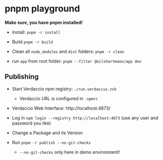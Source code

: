 # pnpm playground

**Make sure, you have pnpm installed!**

- Install: `pnpm -r install`

- Build `pnpm -r build`

- Clean all `node_modules` and `dist` folders: `pnpm -r clean`

- run `app` from root folder: `pnpm --filter @nilshartmann/app dev`

## Publishing

- Start Verdaccio npm registry: `./run-verdaccio.zsh`

  - Verdaccio URL is configured in `.npmrc`

- Verdaccio Web Interface: http://localhost:4873/

- Log in `npm login --registry http://localhost:4873` (use any user and password you like)

- Change a Package and its Version

- Run `pnpm -r publish --no-git-checks`
  - `--no-git-checks` only here in demo environment!
